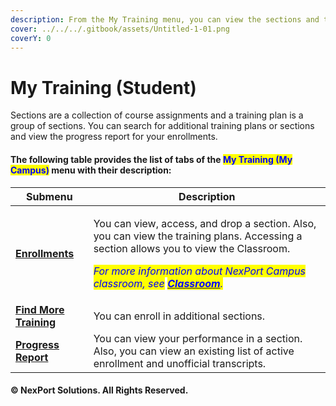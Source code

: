 ```yaml
---
description: From the My Training menu, you can view the sections and training plans.
cover: ../../../.gitbook/assets/Untitled-1-01.png
coverY: 0
---
```


# My Training (Student)

Sections are a collection of course assignments and a training plan is a group of sections. You can search for additional training plans or sections and view the progress report for your enrollments.&#x20;

#### The following table provides the list of tabs of the <mark style="color:blue;">**My Training (My Campus)**</mark> menu with their description:

| Submenu                                                   | Description                                                                                                                                                                                                                                                                                                                                                                                                 |
| --------------------------------------------------------- | ----------------------------------------------------------------------------------------------------------------------------------------------------------------------------------------------------------------------------------------------------------------------------------------------------------------------------------------------------------------------------------------------------------- |
| ****[**Enrollments**](enrollments/)****                   | <p>You can view, access, and drop a section. Also, you can view the training plans. Accessing a section allows you to view the Classroom.</p><p><em><mark style="color:blue;">For more information about NexPort Campus classroom, see</mark></em> <a href="enrollments/classroom/"><em><mark style="color:blue;"><strong>Classroom</strong></mark></em></a><em><mark style="color:blue;">.</mark></em></p> |
| ****[**Find More Training**](find-more-training.md)****   | You can enroll in additional sections.                                                                                                                                                                                                                                                                                                                                                                      |
| ****[**Progress Report**](progress-report-student.md)**** | You can view your performance in a section. Also, you can view an existing list of active enrollment and unofficial transcripts.                                                                                                                                                                                                                                                                            |

#### © NexPort Solutions. All Rights Reserved.
